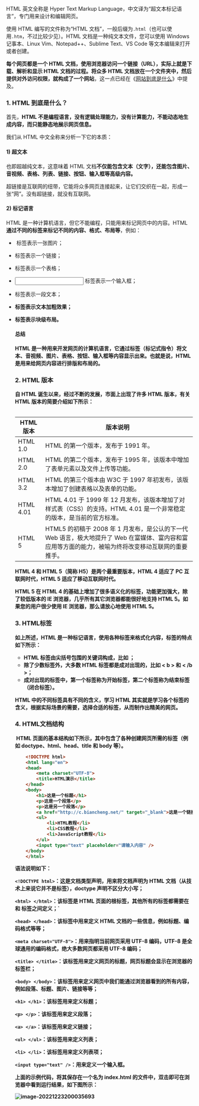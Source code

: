 HTML 英文全称是 Hyper Text Markup Language，中文译为“超文本标记语言”，专门用来设计和编辑网页。

使用 HTML 编写的文件称为“HTML 文档”，一般后缀为`.html`（也可以使用`.htm`，不过比较少见）。HTML 文档是一种纯文本文件，您可以使用 Windows 记事本、Linux Vim、Notepad++、Sublime Text、VS Code 等文本编辑来打开或者创建。

**每个网页都是一个 HTML 文档，使用浏览器访问一个链接（URL），实际上就是下载、解析和显示 HTML 文档的过程。将众多 HTML 文档放在一个文件夹中，然后提供对外访问权限，就构成了一个网站**，这一点已经在《[网站到底是什么](http://c.biancheng.net/view/7410.html)》中提及。

### 1. HTML 到底是什么？

首先，**HTML 不是编程语言，没有逻辑处理能力，没有计算能力，不能动态地生成内容，而只能静态地展示网页信息。**

我们从 HTML 中文全称来分析一下它的本质：

#### 1) 超文本

也即超越纯文本，这意味着 HTML 文档**不仅能包含文本（文字），还能包含图片、音视频、表格、列表、链接、按钮、输入框等高级内容。**

 超链接是互联网的纽带，它能将众多网页连接起来，让它们交织在一起，形成一张“网”。没有超链接，就没有互联网。

#### 2) 标记语言

HTML 是一种计算机语言，但它不能编程，只能用来标记网页中的内容。HTML **通过不同的标签来标记不同的内容、格式、布局等**，例如：

- <img> 标签表示一张图片；

- <a> 标签表示一个链接；

- <table> 标签表示一个表格；

- <input> 标签表示一个输入框；

- <p> 标签表示一段文本；

- <strong> 标签表示文本加粗效果；

- <div> 标签表示块级布局。

#### 总结

HTML 是一种用来开发网页的计算机语言，它通过标签（标记式指令）将文本、音视频、图片、表格、按钮、输入框等内容显示出来。**也就是说，HTML 是用来给网页内容进行排版和布局的。**

### 2. HTML 版本

自 HTML 诞生以来，经过不断的发展，市面上出现了许多 HTML 版本，有关 HTML 版本的简要介绍如下所示：

| HTML版本  | 版本说明                                                     |
| --------- | ------------------------------------------------------------ |
| HTML 1.0  | HTML 的第一个版本，发布于 1991 年。                          |
| HTML 2.0  | HTML 的第二个版本，发布于 1995 年，该版本中增加了表单元素以及文件上传等功能。 |
| HTML 3.2  | HTML 的第三个版本由 W3C 于 1997 年初发布，该版本增加了创建表格以及表单的功能。 |
| HTML 4.01 | HTML 4.01 于 1999 年 12 月发布，该版本增加了对样式表（CSS）的支持。HTML 4.01 是一个非常稳定的版本，是当前的官方标准。 |
| HTML 5    | HTML5 的初稿于 2008 年 1 月发布，是公认的下一代 Web 语言，极大地提升了 Web 在富媒体、富内容和富应用等方面的能力，被喻为终将改变移动互联网的重要推手。 |

**HTML 4 和 HTML 5（简称 H5）是两个最重要版本**，HTML 4 适应了 PC 互联网时代，HTML 5 适应了移动互联网时代。

HTML 5 在 HTML 4 的基础上增加了很多语义化的标签，功能更加强大，**除了较低版本的 IE 浏览器，几乎所有其它浏览器都能很好地支持 HTML 5**。如果您的用户很少使用 IE 浏览器，那么请放心地使用 HTML 5。

### 3. HTML标签

如上所述，HTML 是一种标记语言，使用各种标签来格式化内容，标签的特点如下所示：

- HTML 标签**由尖括号包围的关键词构成**，比如 <html>；
- 除了少数标签外，**大多数 HTML 标签都是成对出现的**，比如 < b > 和 < /b >；
- 成对出现的标签中，**第一个标签称为开始标签**，**第二个标签称为结束标签（闭合标签）**。


 HTML 中的不同标签具有不同的含义，**学习 HTML 其实就是学习各个标签的含义**，根据实际场景的需要，选择合适的标签，从而制作出精美的网页。

### 4. HTML文档结构

​	HTML 页面的基本结构如下所示，其中包含了各种创建网页所需的标签（例如 doctype、html、head、title 和 body 等）。

```html
    <!DOCTYPE html>
    <html lang="en">
    <head>
        <meta charset="UTF-8">
        <title>HTML演示</title>
    </head>
    <body>
        <h1>这是一个标题</h1>
        <p>这是一个段落</p>
        <p>这是另一个段落</p>
        <a href="http://c.biancheng.net/" target="_blank">这是一个链接，指向C语言中文网首页</a>
        <ul>
            <li>HTML教程</li>
            <li>CSS教程</li>
            <li>JavaScript教程</li>
        </ul>
        <input type="text" placeholder="请输入内容" />
    </body>
    </html>
```

语法说明如下：

`<!DOCTYPE html>`：这是**文档类型声明**，用来将文档声明为 HTML 文档（从技术上来说它并不是标签），**doctype 声明不区分大小写**；

`<html> </html>`：该标签是 HTML 页面的**根标签**，其他所有的标签都需要在 <html> 和 </html> 标签之间定义；`

`<head> </head>`：该标签中用来定义 HTML 文档的一些信息，例如标题、编码格式等等；

`<meta charset="UTF-8">`：用来指明当前网页采用 UTF-8 编码，UTF-8 是全球通用的编码格式，**绝大多数网页都采用 UTF-8 编码；**

`<title> </title>`：该标签用来定义**网页的标题**，网页标题会显示在**浏览器的标签栏**；

`<body> </body>`：该标签用来定义网页中我们**能通过浏览器看到的所有内容**，例如段落、标题、图片、链接等等；

`<h1> </h1>`：该标签用来**定义标题**；

`<p> </p>`：该标签用来**定义段落**；

`<a> </a>`：该标签用来定义链接；

`<ul> </ul>`：该标签用来定义列表；

`<li> </li>`：该标签用来定义列表项；

`<input type="text" />`：用来**定义一个输入框**。

上面的示例代码，将其保存在一个名为 index.html 的文件中，双击即可在浏览器中看到运行结果，如下图所示：

![image-20221223200035693](C:\Users\DELL\AppData\Roaming\Typora\typora-user-images\image-20221223200035693.png)

